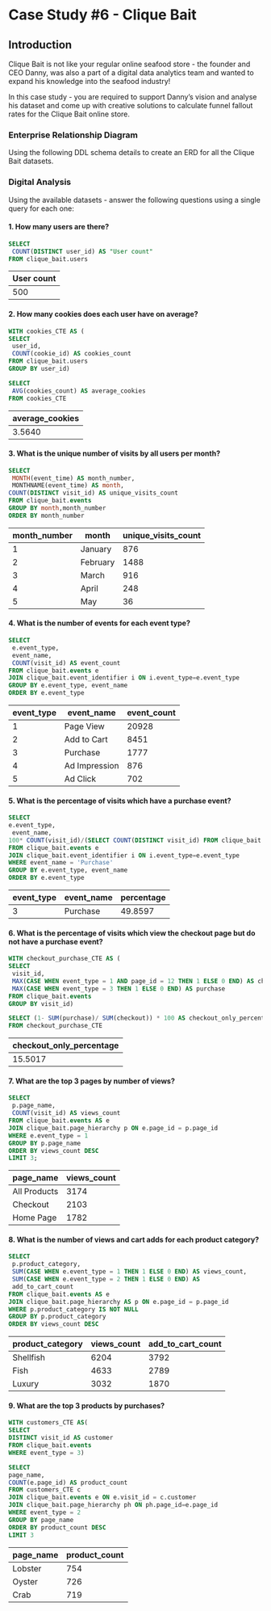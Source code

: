 ﻿# Case Study #6 - Clique Bait
## Introduction

Clique Bait is not like your regular online seafood store - the founder and CEO Danny, was also a part of a digital data analytics team and wanted to expand his knowledge into the seafood industry!

In this case study - you are required to support Danny’s vision and analyse his dataset and come up with creative solutions to calculate funnel fallout rates for the Clique Bait online store.
### Enterprise Relationship Diagram

Using the following DDL schema details to create an ERD for all the Clique Bait datasets.

### Digital Analysis

Using the available datasets - answer the following questions using a single query for each one:

#### 1.  How many users are there?
 ~~~~sql
SELECT 
  COUNT(DISTINCT user_id) AS "User count"
FROM clique_bait.users
~~~~
User count|
| ---------- |
500|
#### 2.  How many cookies does each user have on average?
 ~~~~sql
WITH cookies_CTE AS (
SELECT 
  user_id,
  COUNT(cookie_id) AS cookies_count
FROM clique_bait.users
GROUP BY user_id)

SELECT 
  AVG(cookies_count) AS average_cookies
FROM cookies_CTE
~~~~
 |average_cookies
| ---------- |
 |3.5640
#### 3.  What is the unique number of visits by all users per month?
 ~~~~sql
SELECT 
  MONTH(event_time) AS month_number,
  MONTHNAME(event_time) AS month,
 COUNT(DISTINCT visit_id) AS unique_visits_count
FROM clique_bait.events
GROUP BY month,month_number
ORDER BY month_number
~~~~
month_number  |month | unique_visits_count
| ---------- | ---------- | ---------- |
1 |January |876
2 |February |1488
3 |March |916
4 |April |248
5 |May |36
#### 4.  What is the number of events for each event type?
 ~~~~sql
SELECT 
  e.event_type, 
  event_name,
  COUNT(visit_id) AS event_count
FROM clique_bait.events e
JOIN clique_bait.event_identifier i ON i.event_type=e.event_type
GROUP BY e.event_type, event_name
ORDER BY e.event_type
~~~~
event_type	 |event_name	 |event_count
| ---------- | ---------- | ---------- |
1	 |Page View |	20928
2 |	Add to Cart |	8451
3	 |Purchase |	1777
4 |	Ad Impression |	876
5 |	Ad Click	 |702

#### 5.  What is the percentage of visits which have a purchase event?
 ~~~~sql
SELECT 
 e.event_type, 
  event_name,
 100* COUNT(visit_id)/(SELECT COUNT(DISTINCT visit_id) FROM clique_bait.events) AS percentage
FROM clique_bait.events e
JOIN clique_bait.event_identifier i ON i.event_type=e.event_type
WHERE event_name = 'Purchase'
GROUP BY e.event_type, event_name
ORDER BY e.event_type
~~~~
event_type | event_name |percentage
| ---------- | ---------- | ---------- |
3  |Purchase |49.8597
#### 6.  What is the percentage of visits which view the checkout page but do not have a purchase event?
 ~~~~sql
WITH checkout_purchase_CTE AS (
SELECT 
  visit_id,
  MAX(CASE WHEN event_type = 1 AND page_id = 12 THEN 1 ELSE 0 END) AS checkout,
  MAX(CASE WHEN event_type = 3 THEN 1 ELSE 0 END) AS purchase
FROM clique_bait.events
GROUP BY visit_id)

SELECT (1- SUM(purchase)/ SUM(checkout)) * 100 AS checkout_only_percentage
FROM checkout_purchase_CTE
~~~~
 |checkout_only_percentage
| ---------- |
 | 15.5017
#### 7.  What are the top 3 pages by number of views?
 ~~~~sql
SELECT 
  p.page_name, 
  COUNT(visit_id) AS views_count
FROM clique_bait.events AS e
JOIN clique_bait.page_hierarchy p ON e.page_id = p.page_id
WHERE e.event_type = 1 
GROUP BY p.page_name
ORDER BY views_count DESC
LIMIT 3; 
~~~~
page_name	|views_count
| ---------- |---------- |
All Products	|3174
Checkout|	2103
Home Page	|1782

#### 8.  What is the number of views and cart adds for each product category?
 ~~~~sql
SELECT 
  p.product_category, 
  SUM(CASE WHEN e.event_type = 1 THEN 1 ELSE 0 END) AS views_count,
  SUM(CASE WHEN e.event_type = 2 THEN 1 ELSE 0 END) AS       
  add_to_cart_count
FROM clique_bait.events AS e
JOIN clique_bait.page_hierarchy AS p ON e.page_id = p.page_id
WHERE p.product_category IS NOT NULL
GROUP BY p.product_category
ORDER BY views_count DESC
~~~~
product_category|	views_count|	add_to_cart_count
| ---------- | ---------- | ---------- |
Shellfish	|6204|	3792
Fish	|4633	|2789
Luxury|	3032	|1870

#### 9.  What are the top 3 products by purchases?
 ~~~~sql
WITH customers_CTE AS(
SELECT
DISTINCT visit_id AS customer
FROM clique_bait.events  
WHERE event_type = 3)

SELECT 
 page_name,
 COUNT(e.page_id) AS product_count
FROM customers_CTE c
JOIN clique_bait.events e ON e.visit_id = c.customer
JOIN clique_bait.page_hierarchy ph ON ph.page_id=e.page_id
WHERE event_type = 2
GROUP BY page_name
ORDER BY product_count DESC
LIMIT 3
~~~~
page_name	|product_count
| ---------- | ---------- |
Lobster|	754
Oyster	|726
Crab	|719

